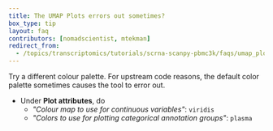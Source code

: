 ```yaml
---
title: The UMAP Plots errors out sometimes?
box_type: tip
layout: faq
contributors: [nomadscientist, mtekman]
redirect_from:
  - /topics/transcriptomics/tutorials/scrna-scanpy-pbmc3k/faqs/umap_plot_errors
---
```


Try a different colour palette. For upstream code reasons, the default color palette sometimes causes the tool to error out.

- Under **Plot attributes**, do
  - *"Colour map to use for continuous variables"*: `viridis`
  - *"Colors to use for plotting categorical annotation groups"*: `plasma`
